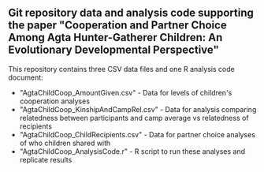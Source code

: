 ## Git repository data and analysis code supporting the paper "Cooperation and Partner Choice Among Agta Hunter-Gatherer Children: An Evolutionary Developmental Perspective"

This repository contains three CSV data files and one R analysis code document:
 - "AgtaChildCoop_AmountGiven.csv" - Data for levels of children's cooperation analyses
 - "AgtaChildCoop_KinshipAndCampRel.csv" - Data for analysis comparing relatedness between
	participants and camp average vs relatedness of recipients
 - "AgtaChildCoop_ChildRecipients.csv" - Data for partner choice analyses of who children
	shared with
 - "AgtaChildCoop_AnalysisCode.r" - R script to run these analyses and replicate results
